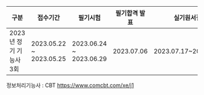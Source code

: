 |구분|접수기간|필기시험|필기합격 발표|실기원서접수|실기시험|최종합격자 발표|
|----|-------|-------|------------|-----------|-------|--------------|
|2023년 정기 기능사 3회|2023.05.22 ~ 2023.05.25|2023.06.24 ~ 2023.06.29|2023.07.06|2023.07.17~2023.07.20|2023.08.12~2023.08.25|2023.09.20|

정보처리기능사 : CBT
https://www.comcbt.com/xe/j1
